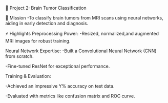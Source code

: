 🧠 Project 2: Brain Tumor Classification

📝 Mission
-To classify brain tumors from MRI scans using neural networks, aiding in early detection and diagnosis.

⚡ Highlights
Preprocessing Power:
-Resized, normalized,and augmented MRI images for robust training.

Neural Network Expertise:
-Built a Convolutional Neural Network (CNN) from scratch.

-Fine-tuned ResNet for exceptional performance.

Training & Evaluation:

-Achieved an impressive Y% accuracy on test data.

-Evaluated with metrics like confusion matrix and ROC curve.
